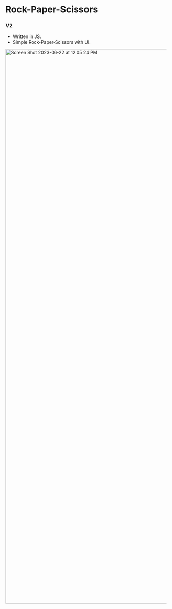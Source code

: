 # Rock-Paper-Scissors

### V2
- Written in JS.
- Simple Rock-Paper-Scissors with UI.

<img width="1728" alt="Screen Shot 2023-06-22 at 12 05 24 PM" src="https://github.com/NitishGupta2306/Rock-Paper-Scissors/assets/76141111/022d74fc-e0c5-42ac-b738-9053f59811ba">

